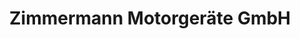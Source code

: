---
title: "Zimmermann Motorgeräte GmbH"
url: /ertingen/zimmermann-motorgeraete-gmbh/
shop: Landwirtschaftlich
---